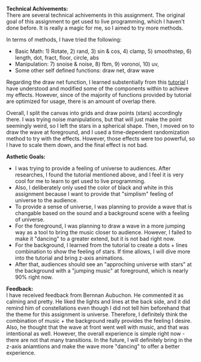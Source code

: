 **Technical Achivements:**  
There are several technical achivements in this assignment. The original goal of this assignment to get used to live programming, which I haven't done before. 
It is really a magic for me, so I aimed to try more methods.

In terms of methods, I have tried the following:  
- Basic Math: 1) Rotate, 2) rand, 3) sin & cos, 4) clamp, 5) smoothstep, 6) length, dot, fract, floor, circle, abs 
- Manipulation: 7) snoise & noise, 8) fbm, 9) voronoi, 10) uv,
- Some other self defined functions: draw net, draw wave

Regarding the draw net function, I learned substentially from this [tutorial](https://www.youtube.com/watch?v=3CycKKJiwis)
I have understood and modified some of the components within to achieve my effects. However, since of the majority of functions provided by tutorial are optimized for usage, there is an amount of overlap there.

Overall, I split the canvas into grids and draw points (stars) accordingly there. I was trying noise manipulations, but that will just make the point seemingly weird, so I left the stars in a spherical shape.
Then, I moved on to draw the wave at foreground, and I used a time-dependent randomization method to try with the effects. However, those effects were too powerful, so I have to scale them down, and the final effect is not bad.

**Asthetic Goals:**  
- I was trying to provide a feeling of universe to audiences. After researches, I found the tutorial mentioned above, and I feel it is very cool for me to learn to get used to live programming.
- Also, I deliberately only used the color of black and white in this assignment because I want to provide that "simplism" feeling of universe to the audience.
- To provide a sense of universe, I was planning to provide a wave that is changable based on the sound and a background scene with a feeling of universe.
- For the foreground, I was planning to draw a wave in a more jumping way as a tool to bring the music closer to audience. However, I failed to make it "dancing" to a greater extend, but it is not bad right now.
- For the background, I learned from the tutorial to create a dots + lines combination to show the feeling of stars. If time allows, I will dive more into the tutorial and bring z-axis animations. 
- After that, audiences should see an "approching universe with stars" at the background with a "jumping music" at foreground, which is nearly 90% right now.

**Feedback:**   
I have received feedback from Bernnan Aubuchon. He commented it as calming and pretty. He liked the lights and lines at the back side, and it did remind him of constellations even though I did not tell him beforehand that the theme for this assignment is universe.
Therefore, I definitely think the combination of music + the background really provides the feeling I desire. Also, he thought that the wave at front went well with music, and that was intentional as well. 
However, the overall experience is simple right now - there are not that many transitions. In the future, I will definitely bring in the z-axis aniamtions and make the wave more "dancing" to offer a better experience. 

